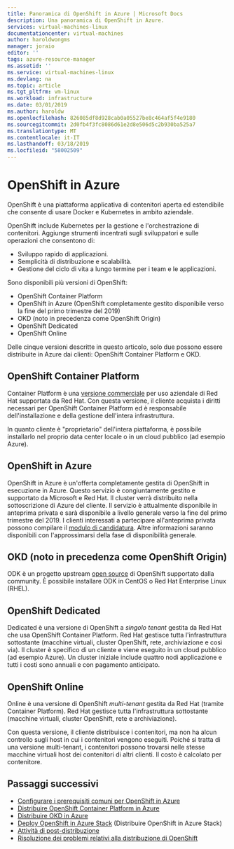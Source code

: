 ```yaml
---
title: Panoramica di OpenShift in Azure | Microsoft Docs
description: Una panoramica di OpenShift in Azure.
services: virtual-machines-linux
documentationcenter: virtual-machines
author: haroldwongms
manager: joraio
editor: ''
tags: azure-resource-manager
ms.assetid: ''
ms.service: virtual-machines-linux
ms.devlang: na
ms.topic: article
ms.tgt_pltfrm: vm-linux
ms.workload: infrastructure
ms.date: 03/01/2019
ms.author: haroldw
ms.openlocfilehash: 826085df8d928cab0a05527be8c464af5f4e9180
ms.sourcegitcommit: 2d0fb4f3fc8086d61e2d8e506d5c2b930ba525a7
ms.translationtype: MT
ms.contentlocale: it-IT
ms.lasthandoff: 03/18/2019
ms.locfileid: "58002509"
---
```

# <a name="openshift-in-azure"></a>OpenShift in Azure

OpenShift è una piattaforma applicativa di contenitori aperta ed estendibile che consente di usare Docker e Kubernetes in ambito aziendale.  

OpenShift include Kubernetes per la gestione e l'orchestrazione di contenitori. Aggiunge strumenti incentrati sugli sviluppatori e sulle operazioni che consentono di:

- Sviluppo rapido di applicazioni.
- Semplicità di distribuzione e scalabilità.
- Gestione del ciclo di vita a lungo termine per i team e le applicazioni.

Sono disponibili più versioni di OpenShift:

- OpenShift Container Platform
- OpenShift in Azure (OpenShift completamente gestito disponibile verso la fine del primo trimestre del 2019)
- OKD (noto in precedenza come OpenShift Origin)
- OpenShift Dedicated
- OpenShift Online

Delle cinque versioni descritte in questo articolo, solo due possono essere distribuite in Azure dai clienti: OpenShift Container Platform e OKD.

## <a name="openshift-container-platform"></a>OpenShift Container Platform

Container Platform è una [versione commerciale](https://www.openshift.com) per uso aziendale di Red Hat supportata da Red Hat. Con questa versione, il cliente acquista i diritti necessari per OpenShift Container Platform ed è responsabile dell'installazione e della gestione dell'intera infrastruttura.

In quanto cliente è "proprietario" dell'intera piattaforma, è possibile installarlo nel proprio data center locale o in un cloud pubblico (ad esempio Azure).

## <a name="openshift-on-azure"></a>OpenShift in Azure

OpenShift in Azure è un'offerta completamente gestita di OpenShift in esecuzione in Azure. Questo servizio è congiuntamente gestito e supportato da Microsoft e Red Hat. Il cluster verrà distribuito nella sottoscrizione di Azure del cliente. Il servizio è attualmente disponibile in anteprima privata e sarà disponibile a livello generale verso la fine del primo trimestre del 2019. I clienti interessati a partecipare all'anteprima privata possono compilare il [modulo di candidatura](https://aka.ms/openshiftazureinterest).  Altre informazioni saranno disponibili con l'approssimarsi della fase di disponibilità generale.

## <a name="okd-formerly-openshift-origin"></a>OKD (noto in precedenza come OpenShift Origin)

ODK è un progetto upstream [open source](https://www.okd.io/) di OpenShift supportato dalla community. È possibile installare ODK in CentOS o Red Hat Enterprise Linux (RHEL).

## <a name="openshift-dedicated"></a>OpenShift Dedicated

Dedicated è una versione di OpenShift a *singolo tenant* gestita da Red Hat che usa OpenShift Container Platform. Red Hat gestisce tutta l'infrastruttura sottostante (macchine virtuali, cluster OpenShift, rete, archiviazione e così via). Il cluster è specifico di un cliente e viene eseguito in un cloud pubblico (ad esempio Azure). Un cluster iniziale include quattro nodi applicazione e tutti i costi sono annuali e con pagamento anticipato.

## <a name="openshift-online"></a>OpenShift Online

Online è una versione di OpenShift *multi-tenant* gestita da Red Hat (tramite Container Platform). Red Hat gestisce tutta l'infrastruttura sottostante (macchine virtuali, cluster OpenShift, rete e archiviazione). 

Con questa versione, il cliente distribuisce i contenitori, ma non ha alcun controllo sugli host in cui i contenitori vengono eseguiti. Poiché si tratta di una versione multi-tenant, i contenitori possono trovarsi nelle stesse macchine virtuali host dei contenitori di altri clienti. Il costo è calcolato per contenitore.

## <a name="next-steps"></a>Passaggi successivi

- [Configurare i prerequisiti comuni per OpenShift in Azure](./openshift-prerequisites.md)
- [Distribuire OpenShift Container Platform in Azure](./openshift-container-platform.md)
- [Distribuire OKD in Azure](./openshift-okd.md)
- [Deploy OpenShift in Azure Stack](./openshift-azure-stack.md) (Distribuire OpenShift in Azure Stack)
- [Attività di post-distribuzione](./openshift-post-deployment.md)
- [Risoluzione dei problemi relativi alla distribuzione di OpenShift](./openshift-troubleshooting.md)
